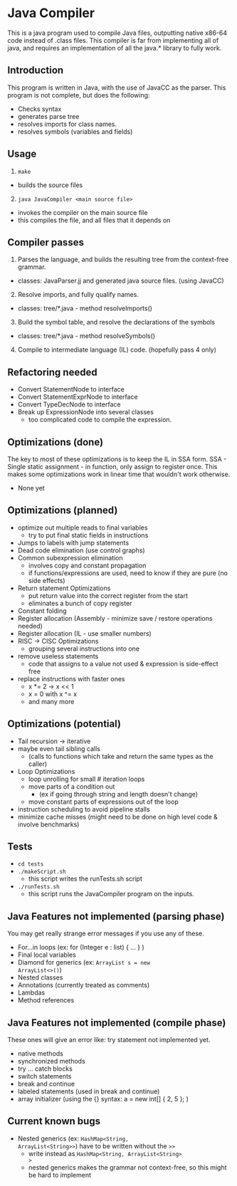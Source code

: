 # Java Compiler
This is a java program used to compile Java files, outputting native x86-64 code instead
of .class files. This compiler is far from implementing all of java, and requires
an implementation of all the java.* library to fully work.

## Introduction
This program is written in Java, with the use of JavaCC as the parser.
This program is not complete, but does the following:
  - Checks syntax
  - generates parse tree
  - resolves imports for class names.
  - resolves symbols (variables and fields)

## Usage
1. ```make```
  - builds the source files
2. ```java JavaCompiler <main source file>```
  - invokes the compiler on the main source file
  - this compiles the file, and all files that it depends on

## Compiler passes
1. Parses the language, and builds the resulting tree from the context-free grammar.
  - classes: JavaParser.jj and generated java source files. (using JavaCC)
2. Resolve imports, and fully qualify names.
  - classes: tree/\*.java - method resolveImports()
3. Build the symbol table, and resolve the declarations of the symbols
  - classes: tree/\*.java - method resolveSymbols()
4. Compile to intermediate language (IL) code. (hopefully pass 4 only)

## Refactoring needed
- Convert StatementNode to interface
- Convert StatementExprNode to interface
- Convert TypeDecNode to interface
- Break up ExpressionNode into several classes
  - too complicated code to compile the expression.

## Optimizations (done)
The key to most of these optimizations is to keep the IL in SSA form.
SSA - Single static assignment - in function, only assign to register once.
This makes some optimizations work in linear time that wouldn't work otherwise.
- None yet

## Optimizations (planned)
- optimize out multiple reads to final variables
  - try to put final static fields in instructions
- Jumps to labels with jump statements
- Dead code elimination (use control graphs)
- Common subexpression elimination
  - involves copy and constant propagation
  - if functions/expressions are used, need to know if they are pure (no side effects)
- Return statement Optimizations
  - put return value into the correct register from the start
  - eliminates a bunch of copy register
- Constant folding
- Register allocation (Assembly - minimize save / restore operations needed)
- Register allocation (IL - use smaller numbers)
- RISC -> CISC Optimizations
  - grouping several instructions into one
- remove useless statements
  - code that assigns to a value not used & expression is side-effect free
- replace instructions with faster ones
  - x \*= 2 -> x << 1
  - x = 0 with x ^= x
  - and many more

## Optimizations (potential)
- Tail recursion -> iterative
- maybe even tail sibling calls
  - (calls to functions which take and return the same types as the caller)
- Loop Optimizations
  - loop unrolling for small # iteration loops
  - move parts of a condition out
    - (ex if going through string and length doesn't change)
  - move constant parts of expressions out of the loop
- instruction scheduling to avoid pipeline stalls
- minimize cache misses (might need to be done on high level code & involve benchmarks)

## Tests
- ```cd tests```
- ```./makeScript.sh```
  - this script writes the runTests.sh script
- ```./runTests.sh```
  - this script runs the JavaCompiler program on the inputs.

## Java Features not implemented (parsing phase)
You may get really strange error messages if you use any of these.
- For...in loops (ex: for (Integer e : list) { ... }  )
- Final local variables
- Diamond for generics  (ex: <code>ArrayList<String> s = new ArrayList<>()</code>)
- Nested classes
- Annotations (currently treated as comments)
- Lambdas
- Method references


## Java Features not implemented (compile phase)
These ones will give an error like: try statement not implemented yet.
- native methods
- synchronized methods
- try ... catch blocks
- switch statements
- break and continue
- labeled statements (used in break and continue)
- array initializer (using the {} syntax: a = new int[] { 2, 5 }; )

## Current known bugs
- Nested generics (ex: <code>HashMap&lt;String, ArrayList&lt;String&gt;&gt;</code>) have to be written without the <code>&gt;&gt;</code>
  - write instead as <code>HashMap&lt;String, ArrayList&lt;String&gt; &gt;</code>
  - nested generics makes the grammar not context-free, so this might be hard to implement
